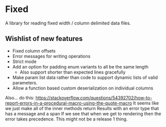 # Fixed

A library for reading fixed width / column delimited data files.

## Wishlist of new features

 - Fixed column offsets
 - Error messages for writing operations
 - Strict mode
 - Add an option for padding enum variants to all be the same length
    - Also support shorter than expected lines gracefully
 - Make param list data rather than code to support dynamic lists of
   valid parameters.
 - Allow a function based custom deserialization on individual columns

Also... do this: https://stackoverflow.com/questions/54392702/how-to-report-errors-in-a-procedural-macro-using-the-quote-macro
    It seems like we just make all of the inner methods return Results with an error type that has a message and a span
    If we see that when we get to rendering then the error takes precedence.
    This might not be a release 1 thing.
